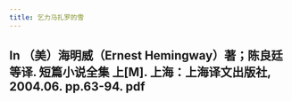 ```yaml
---
title: 乞力马扎罗的雪
---
```


## In （美）海明威（Ernest Hemingway）著；陈良廷等译. 短篇小说全集 上[M]. 上海：上海译文出版社, 2004.06. pp.63-94. pdf
##
##